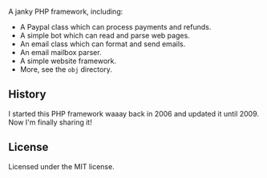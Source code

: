 A janky PHP framework, including:

* A Paypal class which can process payments and refunds.
* A simple bot which can read and parse web pages.
* An email class which can format and send emails.
* An email mailbox parser.
* A simple website framework.
* More, see the `obj` directory.


History
-------

I started this PHP framework waaay back in 2006 and updated it until 2009. Now I'm finally sharing it!


License
-------

Licensed under the MIT license.
